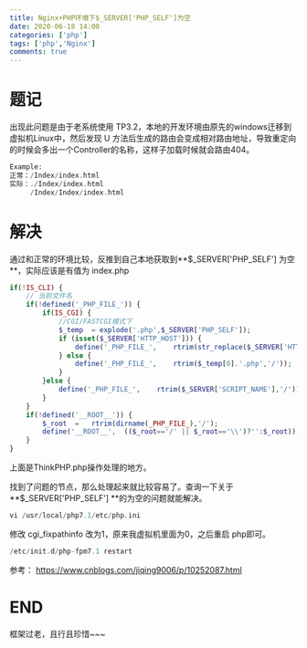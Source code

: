 ```yaml
---
title: Nginx+PHP环境下$_SERVER['PHP_SELF']为空
date: 2020-06-18 14:00
categories: ['php']
tags: ['php','Nginx']
comments: true
---
```


# 题记

出现此问题是由于老系统使用 TP3.2，本地的开发环境由原先的windows迁移到虚拟机Linux中，然后发现 U 方法后生成的路由会变成相对路由地址，导致重定向的时候会多出一个Controller的名称，这样子加载时候就会路由404。

```php
Example:
正常：/Index/index.html
实际：./Index/index.html
     /Index/Index/index.html
```

# 解决

通过和正常的环境比较，反推到自己本地获取到**$_SERVER['PHP_SELF'] 为空**，实际应该是有值为 index.php

```php
if(!IS_CLI) {
    // 当前文件名
    if(!defined('_PHP_FILE_')) {
        if(IS_CGI) {
            //CGI/FASTCGI模式下
            $_temp  = explode('.php',$_SERVER['PHP_SELF']);
            if (isset($_SERVER['HTTP_HOST'])) {
                define('_PHP_FILE_',    rtrim(str_replace($_SERVER['HTTP_HOST'],'',$_temp[0].'.php'),'/'));
            } else {
                define('_PHP_FILE_',    rtrim($_temp[0].'.php','/'));
            }
        }else {
            define('_PHP_FILE_',    rtrim($_SERVER['SCRIPT_NAME'],'/'));
        }
    }
    if(!defined('__ROOT__')) {
        $_root  =   rtrim(dirname(_PHP_FILE_),'/');
        define('__ROOT__',  (($_root=='/' || $_root=='\\')?'':$_root));
    }
}
```

上面是ThinkPHP.php操作处理的地方。

找到了问题的节点，那么处理起来就比较容易了。查询一下关于 **$_SERVER['PHP_SELF'] **的为空的问题就能解决。

```php
vi /usr/local/php7.1/etc/php.ini
```

修改 cgi_fixpathinfo 改为1，原来我虚拟机里面为0，之后重启 php即可。

```php
/etc/init.d/php-fpm7.1 restart
```

参考： https://www.cnblogs.com/jiqing9006/p/10252087.html

# END

框架过老，且行且珍惜~~~


